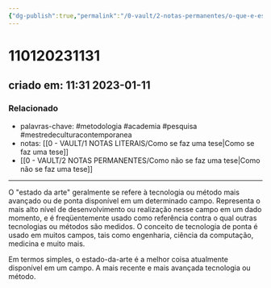 ```yaml
---
{"dg-publish":true,"permalink":"/0-vault/2-notas-permanentes/o-que-e-estado-da-arte/","tags":["permanente","metodologia","academia","pesquisa","mestredeculturacontemporanea"],"dgHomeLink":true,"dgShowLocalGraph":true,"dgShowFileTree":true,"dgEnableSearch":true}
---
```


# 110120231131
## criado em: 11:31 2023-01-11

### Relacionado
- palavras-chave: #metodologia #academia #pesquisa #mestredeculturacontemporanea 
- notas: [[0 - VAULT/1 NOTAS LITERAIS/Como se faz uma tese\|Como se faz uma tese]]
- [[0 - VAULT/2 NOTAS PERMANENTES/Como não se faz uma tese\|Como não se faz uma tese]]
---
O "estado da arte" geralmente se refere à tecnologia ou método mais avançado ou de ponta disponível em um determinado campo. Representa o mais alto nível de desenvolvimento ou realização nesse campo em um dado momento, e é freqüentemente usado como referência contra o qual outras tecnologias ou métodos são medidos. O conceito de tecnologia de ponta é usado em muitos campos, tais como engenharia, ciência da computação, medicina e muito mais.

Em termos simples, o estado-da-arte é a melhor coisa atualmente disponível em um campo. A mais recente e mais avançada tecnologia ou método.

